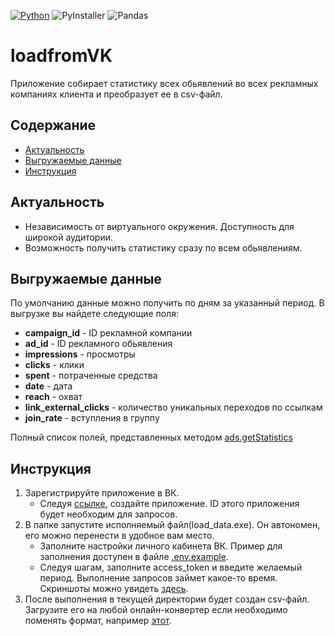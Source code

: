 [![Python](https://img.shields.io/badge/-Python-464646?style=flat-square&logo=Python)](https://www.python.org/)
![PyInstaller](https://img.shields.io/badge/-PyInstaller-464646?style=flat-square)
![Pandas](https://img.shields.io/badge/pandas-%23150458.svg?style=flat-square&logo=pandas&logoColor=white)
# loadfromVK
Приложение собирает статистику всех обьявлений во всех рекламных компаниях клиента и преобразует ее в csv-файл. 
## Содержание
- [Актуальность](#актуальность)
- [Выгружаемые данные](#выгружаемые-данные)
- [Инструкция](#инструкция)

## Актуальность
 - Независимость от виртуального окружения. Доступность для широкой аудитории.
 - Возможность получить статистику сразу по всем обьявлениям.

## Выгружаемые данные
По умолчанию данные можно получить по дням за указанный период. 
В выгрузке вы найдете следующие поля:
- __campaign_id__ - ID рекламной компании
-  __ad_id__ - ID рекламного обьявления
- __impressions__ - просмотры
- __clicks__ - клики
- __spent__ - потраченные средства
- __date__ - дата
- __reach__ - охват
- __link_external_clicks__ - количество уникальных переходов по ссылкам
- __join_rate__ - вступления в группу

Полный список полей, представленных методом [ads.getStatistics](https://dev.vk.com/method/ads.getStatistics)

## Инструкция
1. Зарегистрируйте приложение в ВК.
   - Следуя [ссылке](https://vk.com/apps?act=manage), создайте приложение. ID этого приложения будет необходим для запросов.
2. В папке запустите исполняемый файл(load_data.exe). Он автономен, его можно перенести в удобное вам место.
   - Заполните настройки личного кабинета ВК. Пример для заполнения доступен в файле [.env.example](https://github.com/number92/loadfromVK/blob/main/.env.example).
   - Следуя шагам, заполните access_token  и введите желаемый период. Выполнение запросов займет какое-то время. Скриншоты можно увидеть [здесь](https://github.com/number92/loadfromVK/tree/main/screenshots).
3. После выполнения в текущей директории будет создан csv-файл. Загрузите его на любой онлайн-конвертер если необходимо поменять формат, например [этот](https://tableconvert.com/ru/csv-to-excel).
